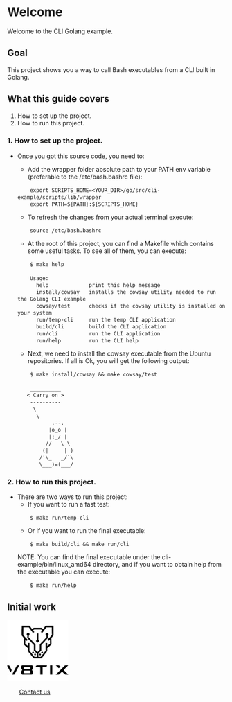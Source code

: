 # Welcome

Welcome to the CLI Golang example.

## Goal
This project shows you a way to call Bash executables from a CLI built in Golang.

## What this guide covers
1. How to set up the project.
2. How to run this project.

### 1. How to set up the project.
* Once you got this source code, you need to:

    * Add the wrapper folder absolute path to your PATH env variable (preferable to the /etc/bash.bashrc file):
  ````
      export SCRIPTS_HOME=<YOUR_DIR>/go/src/cli-example/scripts/lib/wrapper
      export PATH=${PATH}:${SCRIPTS_HOME}
  ````
    * To refresh the changes from your actual terminal execute:
  ````
      source /etc/bash.bashrc
  ````
    * At the root of this project, you can find a Makefile which contains some useful tasks. To see all of them, you can execute: 
  ````
      $ make help
  
      Usage:
        help             print this help message
        install/cowsay   installs the cowsay utility needed to run the Golang CLI example
        cowsay/test      checks if the cowsay utility is installed on your system
        run/temp-cli     run the temp CLI application
        build/cli        build the CLI application
        run/cli          run the CLI application
        run/help         run the CLI help
  ````
    * Next, we need to install the cowsay executable from the Ubuntu repositories. If all is Ok, you will get the following output:
  ````
      $ make install/cowsay && make cowsay/test
  
      __________
     < Carry on >
      ----------
       \
        \
             .--.
            |o_o |
            |:_/ |
           //   \ \
          (|     | )
         /'\_   _/`\
         \___)=(___/
  ````    
  
### 2. How to run this project.
* There are two ways to run this project:
    * If you want to run a fast test:
  ````
      $ make run/temp-cli
  ````
    * Or if you want to run the final executable:
  ````
      $ make build/cli && make run/cli
  ````
  NOTE: You can find the final executable under the cli-example/bin/linux_amd64 directory, and if you want to obtain help from the executable you can execute:
  ````
      $ make run/help
  ````

## Initial work
![v8tix logo](resources/v8tix-logo.jpg) <p>&nbsp;&nbsp;&nbsp;&nbsp;&nbsp;&nbsp;&nbsp;[Contact us](mailto:info@v8tix.com)</p> 
